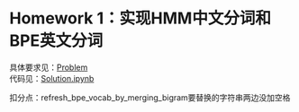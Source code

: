 # Homework 1：实现HMM中文分词和BPE英文分词

具体要求见：[Problem](./Problem)  
代码见：[Solution.ipynb](./Solution.ipynb)

扣分点：refresh_bpe_vocab_by_merging_bigram要替换的字符串两边没加空格